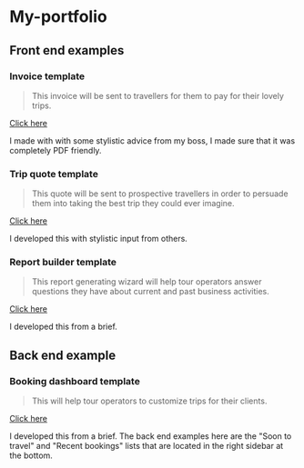 
# My-portfolio
## Front end examples

### Invoice template
> This invoice will be sent to travellers for them to pay for their lovely trips.

<a href="https://ivan006.github.io/My-portfolio/invoice-template/">Click here</a>

I made with with some stylistic advice from my boss, I made sure that it was completely PDF friendly.

### Trip quote template
> This quote will be sent to prospective travellers in order to persuade them into taking the best trip they could ever imagine.

<a href="https://ivan006.github.io/My-portfolio/quote-template/">Click here</a>

I developed this with stylistic input from others.

### Report builder template
> This report generating wizard will help tour operators answer questions they have about current and past business activities.

<a href="https://ivan006.github.io/My-portfolio/report-builder/">Click here</a>

I developed this from a brief.

## Back end example 

### Booking dashboard template
> This will help tour operators to customize trips for their clients.

<a href="https://ivan006.github.io/My-portfolio/booking-dashboard-template/">Click here</a>

I developed this from a brief. The back end examples here are the "Soon to travel" and  "Recent bookings" lists that are located in the right sidebar at the bottom.

